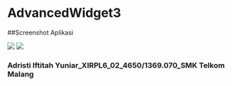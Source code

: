 # AdvancedWidget3
##Screenshot Aplikasi
		
<img src="http://drive.google.com/uc?export=view&id=0B12QuPj8Haw9d3JmbVMxMk1hNTg">
<img src="http://drive.google.com/uc?export=view&id=0B12QuPj8Haw9S2NrUmZRSkE4ck0">
	
### Adristi Iftitah Yuniar_XIRPL6_02_4650/1369.070_SMK Telkom Malang 

